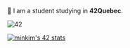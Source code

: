🌱 I am a student studying in **42Quebec**.

![42](https://badgen.net/badge/Born2Code/minkim/yellow?cache=86400&icon=https://meta.intra.42.fr/assets/42_logo-7dfc9110a5319a308863b96bda33cea995046d1731cebb735e41b16255106c12.svg)

[![minkim's 42 stats](https://badge42.herokuapp.com/api/stats/minkim?privacyName=true)](https://github.com/JaeSeoKim/badge42)
